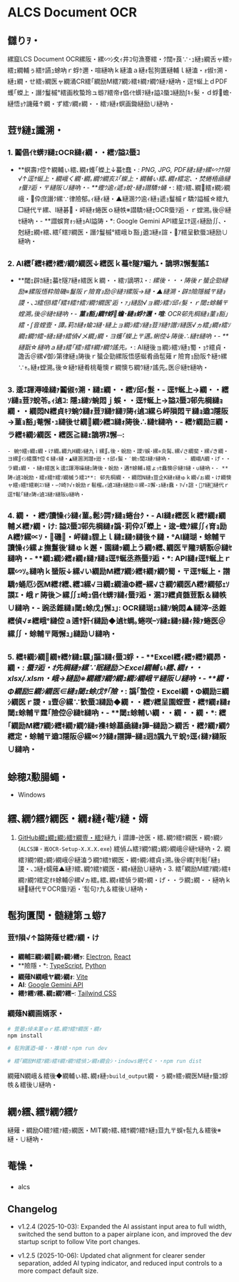 ﻿# ALCS Document OCR

## 讎りｦ・
縲窟LCS Document OCR縲阪・縲∽ｼ夊ｨ井ｺ句漁謇繧・ｸ闊ｬ莨∵･ｭ縺ｮ繝舌ャ繧ｯ繧ｪ繝輔ぅ繧ｹ讌ｭ蜍吶ｒ蜉ｹ邇・喧縺吶ｋ縺溘ａ縺ｫ髢狗匱縺輔ｌ縺溘・ｫ俶ｩ溯・縺ｪ繝・せ繧ｯ繝医ャ繝涌CR繧｢繝励Μ繧ｱ繝ｼ繧ｷ繝ｧ繝ｳ縺ｧ縺吶・逕ｻ蜒上ｄPDF蠖｢蠑上・譖ｸ鬘槭°繧画枚蟄玲ュ蝣ｱ繧帝ｫ倡ｲｾ蠎ｦ縺ｫ謚ｽ蜃ｺ縺励∫ｷｨ髮・ｄ蜉蟾･縺悟ｮｹ譏薙↑繝・ず繧ｿ繝ｫ繝・・繧ｿ縺ｫ螟画鋤縺励∪縺吶・
## 荳ｻ縺ｪ讖溯・

### 1. 鬮倡ｲｾ蠎ｦ縺ｪOCR縺ｨ繝・・繧ｿ謚ｽ蜃ｺ
- **螟壽ｧ倥↑繝輔ぃ繧､繝ｫ蠖｢蠑上↓蟇ｾ蠢・*: PNG, JPG, PDF縺ｪ縺ｩ縲∽ｸｻ隕√↑逕ｻ蜒上・繝峨く繝･繝｡繝ｳ繝亥ｽ｢蠑上・繝輔ぃ繧､繝ｫ繧定､・焚蜷梧凾縺ｫ蜃ｦ逅・〒縺阪∪縺吶・- **蟶ｳ逾ｨ遞ｮ蛻･縺ｮ譛驕ｩ蛹・*: 繧ｿ繧､繝繧ｫ繝ｼ繝峨・伜庶譖ｸ縲∵律險郁｡ｨ縺ｨ縺・▲縺溷ｸｳ逾ｨ縺ｮ遞ｮ鬘槭ｒ驕ｸ謚槭☆繧九□縺代〒縲、I縺碁・岼縺ｫ蜷医ｏ縺帙※譛驕ｩ縺ｪOCR蜃ｦ逅・ｒ螳溯｡後＠縺ｾ縺吶・- **譛蜈育ｫｯ縺ｮAI謚陦・*: Google Gemini API繧呈ｴｻ逕ｨ縺励∬､・尅縺ｪ繝ｬ繧､繧｢繧ｦ繝医・譖ｸ鬘槭°繧峨ｂ豁｣遒ｺ縺ｫ諠・ｱ繧呈歓蜃ｺ縺励∪縺吶・
### 2. AI繧｢繧ｷ繧ｹ繧ｿ繝ｳ繝医↓繧医ｋ蟇ｾ隧ｱ蝙九・謫堺ｽ懈髪謠ｴ
- **閾ｪ辟ｶ縺ｪ蟇ｾ隧ｱ縺ｫ繧医ｋ繝・・繧ｿ謫堺ｽ・*: 縲後・・・陦後ｒ蜑企勁縺励※縲阪悟粋險磯≡鬘阪ｒ險育ｮ励＠縺ｦ縲阪→縺・▲縺溯・辟ｶ險隱槭〒縺ｮ謖・､ｺ繧但I繧｢繧ｷ繧ｹ繧ｿ繝ｳ繝医′逅・ｧ｣縺励√ョ繝ｼ繧ｿ邱ｨ髮・ｒ閾ｪ蜍輔〒螳溯｡後＠縺ｾ縺吶・- **菫ｮ豁｣繝ｻ蜉蟾･縺ｮ蜉ｹ邇・喧**: OCR邨先棡縺ｮ菫ｮ豁｣繧・∫音螳壹・譚｡莉ｶ縺ｫ蝓ｺ縺･縺上ョ繝ｼ繧ｿ縺ｮ荳ｦ縺ｹ譖ｿ縺医√ヵ繧｣繝ｫ繧ｿ繝ｪ繝ｳ繧ｰ縺ｪ縺ｩ繧偵√メ繝｣繝・ヨ蠖｢蠑上〒邁｡蜊倥↓陦後∴縺ｾ縺吶・- **縺翫☆縺吶ａ縺ｮ繧｢繧ｯ繧ｷ繝ｧ繝ｳ謠先｡・*: AI縺後ョ繝ｼ繧ｿ縺ｮ蜀・ｮｹ繧貞・譫舌＠縲√御ｼ第律縺ｮ陦後ｒ蜑企勁縲阪悟感蜒肴凾髢薙ｒ險育ｮ励阪↑縺ｩ縲∵ｬ｡縺ｫ螳溯｡後☆縺ｹ縺肴桃菴懊ｒ繝懊ち繝ｳ縺ｧ謠先｡医＠縺ｾ縺吶・
### 3. 逶ｴ諢溽噪縺ｧ鬮俶ｩ溯・縺ｪ繝・・繧ｿ邱ｨ髮・- **逕ｻ蜒上→繝・・繧ｿ縺ｮ荳ｦ蛻苓｡ｨ遉ｺ**: 隱ｭ縺ｿ蜿悶ｊ蜈・・逕ｻ蜒上→謚ｽ蜃ｺ邨先棡縺ｮ繝・・繝悶Ν繧貞ｷｦ蜿ｳ縺ｫ荳ｦ縺ｹ縺ｦ陦ｨ遉ｺ縲ら岼隕悶〒縺ｮ遒ｺ隱阪→菫ｮ豁｣菴懈･ｭ縺後せ繝繝ｼ繧ｺ縺ｫ陦後∴縺ｾ縺吶・- **繧ｹ繝励Ξ繝・ラ繧ｷ繝ｼ繝医・繧医≧縺ｪ謫堺ｽ懈─**:
    - 蜿ｳ繧ｯ繝ｪ繝・け繝｡繝九Η繝ｼ縺九ｉ縲∬｡後・蛻励・謖ｿ蜈･縲∝炎髯､縲√さ繝斐・縲√き繝・ヨ縲∬ｲｼ繧贋ｻ倥￠縺ｨ縺・▲縺溷渕譛ｬ逧・↑邱ｨ髮・′蜿ｯ閭ｽ縺ｧ縺吶・    - 繝峨Λ繝・げ・・ラ繝ｭ繝・・縺ｫ繧医ｋ逶ｴ諢溽噪縺ｪ陦後・蛻励・遘ｻ蜍輔↓繧ょｯｾ蠢懊＠縺ｦ縺・∪縺吶・- **陦ｨ遉ｺ蛻励・繧ｫ繧ｹ繧ｿ繝槭う繧ｺ**: 邨先棡繝・・繝悶Ν縺ｮ荳企Κ縺ｫ縺ゅｋ繝√ぉ繝・け繝懊ャ繧ｯ繧ｹ繧剃ｽｿ縺・∽ｸ崎ｦ√↑蛻励ｒ髱櫁｡ｨ遉ｺ縺ｫ縺励※縲∽ｽ懈･ｭ縺ｫ蠢・ｦ√↑諠・ｱ縺縺代ｒ逕ｻ髱｢縺ｫ陦ｨ遉ｺ縺ｧ縺阪∪縺吶・
### 4. 繝・・繧ｿ讀懆ｨｼ縺ｨ菫｡鬆ｼ諤ｧ縺ｮ蜷台ｸ・- **AI縺ｫ繧医ｋ繧ｻ繝ｫ繝輔メ繧ｧ繝・け**: 謚ｽ蜃ｺ邨先棡縺ｫ譌･莉伜ｽ｢蠑上・逡ｰ蟶ｸ縲∬ｨ育ｮ励Α繧ｹ縲∝ｿ・磯・岼縺ｮ貍上ｌ縺ｪ縺ｩ縺後↑縺・°AI縺瑚・蜍輔〒讀懆ｨｼ縲ょ撫鬘後′縺ゅｋ邂・園縺ｯ繝上う繝ｩ繧､繝医〒隴ｦ蜻翫＠縺ｾ縺吶・- **繝ｭ繝ｼ繧ｫ繝ｫ縺ｧ縺ｮ逕ｻ蜒丞燕蜃ｦ逅・*: API縺ｫ逕ｻ蜒上ｒ騾∽ｿ｡縺吶ｋ蜑阪↓縲√い繝励Μ繧ｱ繝ｼ繧ｷ繝ｧ繝ｳ蜀・〒逕ｻ蜒上・譛驕ｩ蛹厄ｼ医Μ繧ｵ繧､繧ｺ縲√ヨ繝ｪ繝溘Φ繧ｰ縲√さ繝ｳ繝医Λ繧ｹ繝郁ｪｿ謨ｴ・峨ｒ陦後＞縲∬ｪ崎ｭ倡ｲｾ蠎ｦ縺ｨ蜃ｦ逅・溷ｺｦ繧貞髄荳翫＆縺帙∪縺吶・- **豌丞錐縺ｮ閾ｪ蜍戊｣懈ｭ｣**: OCR縺瑚ｪｭ縺ｿ蜿悶▲縺滓ｰ丞錐繧偵√≠繧峨°縺倥ａ逋ｻ骭ｲ縺励◆遉ｾ蜩｡蜷咲ｰｿ縺ｪ縺ｩ縺ｨ辣ｧ蜷医＠縲∬・蜍輔〒陬懈ｭ｣縺励∪縺吶・
### 5. 繧ｷ繝ｼ繝繝ｬ繧ｹ縺ｪ騾｣謳ｺ縺ｨ蜃ｺ蜉・- **Excel繧ｨ繧ｯ繧ｹ繝昴・繝・*: 蜃ｦ逅・ｵ先棡縺ｯ縲∵眠縺励＞Excel繝輔ぃ繧､繝ｫ・・xlsx/.xlsm・峨→縺励※繝繧ｦ繝ｳ繝ｭ繝ｼ繝峨〒縺阪∪縺吶・- **繝・Φ繝励Ξ繝ｼ繝医∈縺ｮ閾ｪ蜍戊ｻ｢險・*: 譌｢蟄倥・Excel繝・Φ繝励Ξ繝ｼ繝医ｒ謖・ｮ壹＠縲∵歓蜃ｺ縺励◆繝・・繧ｿ繧呈園螳壹・繧ｻ繝ｫ縺ｫ閾ｪ蜍輔〒霆｢險倥＠縺ｾ縺吶・- **閾ｪ蜍輔い繝・・繝・・繝・*: 繧｢繝励Μ繧ｱ繝ｼ繧ｷ繝ｧ繝ｳ縺ｯ襍ｷ蜍墓凾縺ｫ譁ｰ縺励＞繝舌・繧ｸ繝ｧ繝ｳ繧定・蜍輔〒遒ｺ隱阪＠縲∝ｸｸ縺ｫ譛譁ｰ縺ｮ迥ｶ諷九〒蛻ｩ逕ｨ縺ｧ縺阪∪縺吶・
## 蜍穂ｽ懃腸蠅・
- Windows

## 繧､繝ｳ繧ｹ繝医・繝ｫ縺ｨ菴ｿ縺・婿

1.  [GitHub繝ｪ繝ｪ繝ｼ繧ｹ繝壹・繧ｸ](https://github.com/imaialcs/ALCS_document_OCR/releases)縺九ｉ譛譁ｰ迚医・繧､繝ｳ繧ｹ繝医・繝ｩ繝ｼ (`ALCS譁・嶌OCR-Setup-X.X.X.exe`) 繧偵ム繧ｦ繝ｳ繝ｭ繝ｼ繝峨＠縺ｾ縺吶・2.  繝繧ｦ繝ｳ繝ｭ繝ｼ繝峨＠縺溘う繝ｳ繧ｹ繝医・繝ｩ繝ｼ繧貞ｮ溯｡後＠縲∫判髱｢縺ｮ謖・､ｺ縺ｫ蠕薙▲縺ｦ繧､繝ｳ繧ｹ繝医・繝ｫ縺励∪縺吶・3.  繧｢繝励Μ繧ｱ繝ｼ繧ｷ繝ｧ繝ｳ繧定ｵｷ蜍輔＠縲√ヵ繧｡繧､繝ｫ繧偵ラ繝ｩ繝・げ・・ラ繝ｭ繝・・縺吶ｋ縺縺代〒OCR蜃ｦ逅・′髢句ｧ九＆繧後∪縺吶・
## 髢狗匱閠・髄縺第ュ蝣ｱ

### 荳ｻ隕√↑謚陦薙せ繧ｿ繝・け

- **繝輔Ξ繝ｼ繝繝ｯ繝ｼ繧ｯ**: [Electron](https://www.electronjs.org/), [React](https://reactjs.org/)
- **險隱・*: [TypeScript](https://www.typescriptlang.org/), [Python](https://www.python.org/)
- **繝薙Ν繝峨ヤ繝ｼ繝ｫ**: [Vite](https://vitejs.dev/)
- **AI**: [Google Gemini API](https://ai.google.dev/)
- **繧ｹ繧ｿ繧､繝ｪ繝ｳ繧ｰ**: [Tailwind CSS](https://tailwindcss.com/)

### 繝薙Ν繝画婿豕・
```bash
# 萓晏ｭ倬未菫ゅｒ繧､繝ｳ繧ｹ繝医・繝ｫ
npm install

# 髢狗匱迺ｰ蠅・・襍ｷ蜍・npm run dev

# 繧｢繝励Μ繧ｱ繝ｼ繧ｷ繝ｧ繝ｳ繧偵ン繝ｫ繝会ｼ・indows蜷代￠・・npm run dist
```
繝薙Ν繝峨＆繧後◆繝輔ぃ繧､繝ｫ縺ｯ`build_output`繝・ぅ繝ｬ繧ｯ繝医Μ縺ｫ蜃ｺ蜉帙＆繧後∪縺吶・
## 繝ｩ繧､繧ｻ繝ｳ繧ｹ

縺薙・繝励Ο繧ｸ繧ｧ繧ｯ繝医・MIT繝ｩ繧､繧ｻ繝ｳ繧ｹ縺ｮ荳九〒蜈ｬ髢九＆繧後※縺・∪縺吶・
## 菴懆・
- alcs
## Changelog
- v1.2.4 (2025-10-03): Expanded the AI assistant input area to full width, switched the send button to a paper airplane icon, and improved the dev startup script to follow Vite port changes.

- v1.2.5 (2025-10-06): Updated chat alignment for clearer sender separation, added AI typing indicator, and reduced input controls to a more compact default size.
